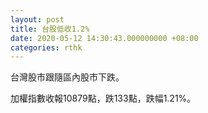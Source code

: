 ```yaml
---
layout: post
title: 台股低收1.2%
date: 2020-05-12 14:30:43.000000000 +08:00
categories: rthk
---
```


台灣股市跟隨區內股市下跌。

加權指數收報10879點，跌133點，跌幅1.21%。
